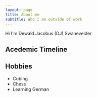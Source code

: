 ```yaml
---
layout: page
title: About me
subtitle: Who I am outside of work
---
```


Hi I'm Dewald Jacobus (DJ) Swanevelder



## Acedemic Timeline

## Hobbies
- Cubing
- Chess
- Learning German


